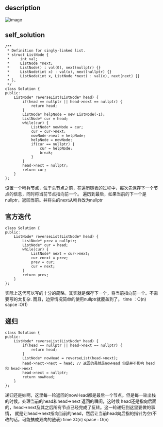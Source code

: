 ## description
![image](https://github.com/ethan686/leetcode/assets/73508499/355a06bd-ce52-4f4e-9386-927763815c57)
## self_solution
```
/**
 * Definition for singly-linked list.
 * struct ListNode {
 *     int val;
 *     ListNode *next;
 *     ListNode() : val(0), next(nullptr) {}
 *     ListNode(int x) : val(x), next(nullptr) {}
 *     ListNode(int x, ListNode *next) : val(x), next(next) {}
 * };
 */
class Solution {
public:
    ListNode* reverseList(ListNode* head) {
        if(head == nullptr || head->next == nullptr) {
            return head;
        }
        ListNode* helpNode = new ListNode(-1);
        ListNode* cur = head;
        while(cur) {
            ListNode* nowNode = cur;  
            cur = cur->next;
            nowNode->next = helpNode;
            helpNode = nowNode;
            if(cur == nullptr) {
                cur = helpNode;
                break;
            }
        }
        head->next = nullptr;
        return cur;
    }
};
```
设置一个哨兵节点，位于头节点之前，在遍历链表的过程中，每次先保存下一个节点的信息，同时将当前节点指向前一个。
遍历到最后，如果当前的下一个是nullptr，返回当前。并将头的next从哨兵改为nullptr
## 官方迭代
```
class Solution {
public:
    ListNode* reverseList(ListNode* head) {
        ListNode* prev = nullptr;
        ListNode* cur = head;
        while(cur) {
            ListNode* next = cur->next;
            cur->next = prev;
            prev = cur;
            cur = next;
        }
        return prev;
    }
};
```
实际上迭代可以写的十分的简略。其实就是保存下一个，将当前指向前一个。不需要写的太复杂.
而且，边界情况简单的使用nullptr就覆盖到了。
time ：O(n)
sapce :O(1)

## 递归
```
class Solution {
public:
    ListNode* reverseList(ListNode* head) {
        if(head == nullptr || head->next == nullptr) {
            return head;
        }
        ListNode* nowHead = reverseList(head->next);
        head->next->next = head; // 返回的虽然是nowHead 但是并不影响 head 和 head->next
        head->next = nullptr;
        return nowHead;
    }
};
```
递归还是妙啊，这里每一轮返回的nowHead都是最后一个节点。但是每一轮出栈的时候，处理当前的head和head->next
返回的瞬间，这时候 head还是指向后面的，head->next及其之后所有节点已经完成了反转。这一轮递归到这里要做的事情，
就是让head->next指向当前的head，然后让当前head向后指的指针为空(不改的话，可能搞成双向的链表)
time :O(n)
space : O(n)

































